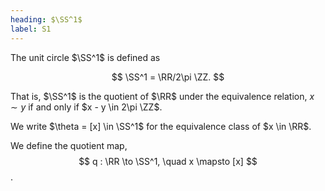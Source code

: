 ```yaml
---
heading: $\SS^1$
label: S1
---
```


The unit circle $\SS^1$ is defined as

$$
\SS^1 = \RR/2\pi \ZZ.
$$

That is, $\SS^1$ is the quotient of $\RR$ under the equivalence relation, $x \sim y$ if and only if $x - y \in 2\pi \ZZ$.

We write $\theta = [x] \in \SS^1$ for the equivalence class of $x \in \RR$.

We define the quotient map,
$$
q : \RR \to \SS^1, \quad x \mapsto [x]
$$.
